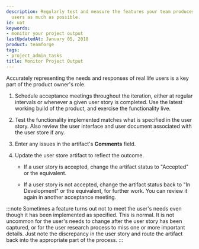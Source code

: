 ```yaml
---
description: Regularly test and measure the features your team produces, involving real
  users as much as possible.
id: uat
keywords:
- monitor your project output
lastUpdatedAt: January 05, 2018
product: teamforge
tags:
- project_admin_tasks
title: Monitor Project Output
---
```



Accurately representing the needs and responses of real life users is a key part of the product owner's role.

 1. Schedule acceptance meetings throughout the iteration, either at regular intervals or whenever a given user story is completed. Use the latest working build of the product, and exercise the functionality live.

 2. Test the functionality implemented matches what is specified in the user story. Also review the user interface and user document associated with the user store if any.

 3. Enter any issues in the artifact's **Comments** field.

 4. Update the user store artifact to reflect the outcome.

    * If a user story is accepted, change the artifact status to "Accepted" or the equivalent.

    * If a user story is not accepted, change the artifact status back to "In Development" or the equivalent, for further work. You can review it again in another acceptance meeting.

:::note
Sometimes a feature turns out not to meet the user's needs even though it has been implemented as specified. This is normal. It is not uncommon for the user's needs to change after the user story has been captured, or for the user research process to miss one or more important details. Just note the discrepancy in the user story and route the artifact back into the appropriate part of the process.
:::


